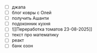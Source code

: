 - [ ] джапа 
- [ ] блог ковры с Олей 
- [ ] получить Ашанти
- [ ] подоконник кухня
- [ ] ![[Переработка томатов 23-08-2025]]
- [ ] текст про математику
- [ ] реакт
- [ ] банк озон